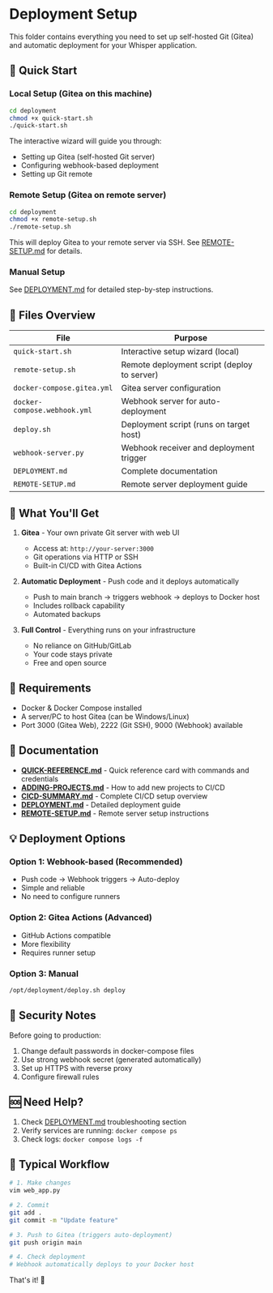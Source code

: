 # Deployment Setup

This folder contains everything you need to set up self-hosted Git (Gitea) and automatic deployment for your Whisper application.

## 🚀 Quick Start

### Local Setup (Gitea on this machine)

```bash
cd deployment
chmod +x quick-start.sh
./quick-start.sh
```

The interactive wizard will guide you through:
- Setting up Gitea (self-hosted Git server)
- Configuring webhook-based deployment
- Setting up Git remote

### Remote Setup (Gitea on remote server)

```bash
cd deployment
chmod +x remote-setup.sh
./remote-setup.sh
```

This will deploy Gitea to your remote server via SSH. See [REMOTE-SETUP.md](REMOTE-SETUP.md) for details.

### Manual Setup

See [DEPLOYMENT.md](DEPLOYMENT.md) for detailed step-by-step instructions.

## 📁 Files Overview

| File | Purpose |
|------|---------|
| `quick-start.sh` | Interactive setup wizard (local) |
| `remote-setup.sh` | Remote deployment script (deploy to server) |
| `docker-compose.gitea.yml` | Gitea server configuration |
| `docker-compose.webhook.yml` | Webhook server for auto-deployment |
| `deploy.sh` | Deployment script (runs on target host) |
| `webhook-server.py` | Webhook receiver and deployment trigger |
| `DEPLOYMENT.md` | Complete documentation |
| `REMOTE-SETUP.md` | Remote server deployment guide |

## 🎯 What You'll Get

1. **Gitea** - Your own private Git server with web UI
   - Access at: `http://your-server:3000`
   - Git operations via HTTP or SSH
   - Built-in CI/CD with Gitea Actions

2. **Automatic Deployment** - Push code and it deploys automatically
   - Push to main branch → triggers webhook → deploys to Docker host
   - Includes rollback capability
   - Automated backups

3. **Full Control** - Everything runs on your infrastructure
   - No reliance on GitHub/GitLab
   - Your code stays private
   - Free and open source

## 🔧 Requirements

- Docker & Docker Compose installed
- A server/PC to host Gitea (can be Windows/Linux)
- Port 3000 (Gitea Web), 2222 (Git SSH), 9000 (Webhook) available

## 📖 Documentation

- **[QUICK-REFERENCE.md](QUICK-REFERENCE.md)** - Quick reference card with commands and credentials
- **[ADDING-PROJECTS.md](ADDING-PROJECTS.md)** - How to add new projects to CI/CD
- **[CICD-SUMMARY.md](CICD-SUMMARY.md)** - Complete CI/CD setup overview
- **[DEPLOYMENT.md](DEPLOYMENT.md)** - Detailed deployment guide
- **[REMOTE-SETUP.md](REMOTE-SETUP.md)** - Remote server setup instructions

## 💡 Deployment Options

### Option 1: Webhook-based (Recommended)
- Push code → Webhook triggers → Auto-deploy
- Simple and reliable
- No need to configure runners

### Option 2: Gitea Actions (Advanced)
- GitHub Actions compatible
- More flexibility
- Requires runner setup

### Option 3: Manual
```bash
/opt/deployment/deploy.sh deploy
```

## 🔐 Security Notes

Before going to production:
1. Change default passwords in docker-compose files
2. Use strong webhook secret (generated automatically)
3. Set up HTTPS with reverse proxy
4. Configure firewall rules

## 🆘 Need Help?

1. Check [DEPLOYMENT.md](DEPLOYMENT.md) troubleshooting section
2. Verify services are running: `docker compose ps`
3. Check logs: `docker compose logs -f`

## 🔄 Typical Workflow

```bash
# 1. Make changes
vim web_app.py

# 2. Commit
git add .
git commit -m "Update feature"

# 3. Push to Gitea (triggers auto-deployment)
git push origin main

# 4. Check deployment
# Webhook automatically deploys to your Docker host
```

That's it! 🎉
